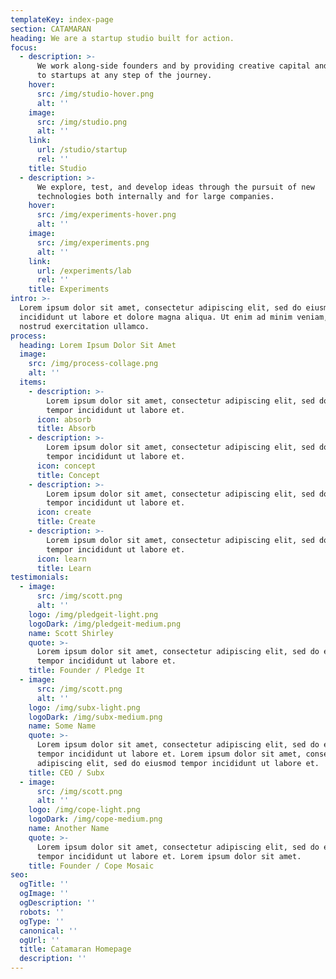 ```yaml
---
templateKey: index-page
section: CATAMARAN
heading: We are a startup studio built for action.
focus:
  - description: >-
      We work along-side founders and by providing creative capital and services
      to startups at any step of the journey.
    hover:
      src: /img/studio-hover.png
      alt: ''
    image:
      src: /img/studio.png
      alt: ''
    link:
      url: /studio/startup
      rel: ''
    title: Studio
  - description: >-
      We explore, test, and develop ideas through the pursuit of new
      technologies both internally and for large companies.
    hover:
      src: /img/experiments-hover.png
      alt: ''
    image:
      src: /img/experiments.png
      alt: ''
    link:
      url: /experiments/lab
      rel: ''
    title: Experiments
intro: >-
  Lorem ipsum dolor sit amet, consectetur adipiscing elit, sed do eiusmod tempor
  incididunt ut labore et dolore magna aliqua. Ut enim ad minim veniam, quis
  nostrud exercitation ullamco.
process:
  heading: Lorem Ipsum Dolor Sit Amet
  image:
    src: /img/process-collage.png
    alt: ''
  items:
    - description: >-
        Lorem ipsum dolor sit amet, consectetur adipiscing elit, sed do eiusmod
        tempor incididunt ut labore et.
      icon: absorb
      title: Absorb
    - description: >-
        Lorem ipsum dolor sit amet, consectetur adipiscing elit, sed do eiusmod
        tempor incididunt ut labore et.
      icon: concept
      title: Concept
    - description: >-
        Lorem ipsum dolor sit amet, consectetur adipiscing elit, sed do eiusmod
        tempor incididunt ut labore et.
      icon: create
      title: Create
    - description: >-
        Lorem ipsum dolor sit amet, consectetur adipiscing elit, sed do eiusmod
        tempor incididunt ut labore et.
      icon: learn
      title: Learn
testimonials:
  - image:
      src: /img/scott.png
      alt: ''
    logo: /img/pledgeit-light.png
    logoDark: /img/pledgeit-medium.png
    name: Scott Shirley
    quote: >-
      Lorem ipsum dolor sit amet, consectetur adipiscing elit, sed do eiusmod
      tempor incididunt ut labore et.
    title: Founder / Pledge It
  - image:
      src: /img/scott.png
      alt: ''
    logo: /img/subx-light.png
    logoDark: /img/subx-medium.png
    name: Some Name
    quote: >-
      Lorem ipsum dolor sit amet, consectetur adipiscing elit, sed do eiusmod
      tempor incididunt ut labore et. Lorem ipsum dolor sit amet, consectetur
      adipiscing elit, sed do eiusmod tempor incididunt ut labore et.
    title: CEO / Subx
  - image:
      src: /img/scott.png
      alt: ''
    logo: /img/cope-light.png
    logoDark: /img/cope-medium.png
    name: Another Name
    quote: >-
      Lorem ipsum dolor sit amet, consectetur adipiscing elit, sed do eiusmod
      tempor incididunt ut labore et. Lorem ipsum dolor sit amet.
    title: Founder / Cope Mosaic
seo:
  ogTitle: ''
  ogImage: ''
  ogDescription: ''
  robots: ''
  ogType: ''
  canonical: ''
  ogUrl: ''
  title: Catamaran Homepage
  description: ''
---
```

